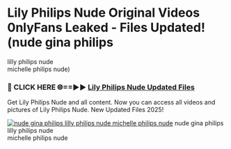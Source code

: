 # Lily Philips Nude Original Videos 0nlyFans Leaked - Files Updated! (nude gina philips<br>
lilly philips nude<br>
michelle philips nude)

<h3>🔴 CLICK HERE 🌐==►► <a href="https://tinyurl.com/2p9ay9w9" rel="nofollow">Lily Philips Nude Updated Files</a></h3>

Get Lily Philips Nude and all content. Now you can access all videos and pictures of Lily Philips Nude. New Updated Files 2025!

[![nude gina philips<br>
lilly philips nude<br>
michelle philips nude](https://i.imgur.com/KQgVmj3.gif)](https://tinyurl.com/2p9ay9w9)
nude gina philips<br>
lilly philips nude<br>
michelle philips nude
